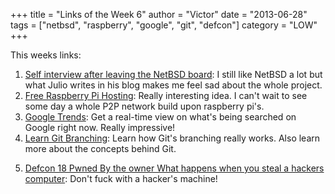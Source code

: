 +++
title = "Links of the Week 6"
author = "Victor"
date = "2013-06-28"
tags = ["netbsd", "raspberry", "google", "git", "defcon"]
category = "LOW"
+++

This weeks links:

1.  [Self interview after leaving the NetBSD board][1]: I still like NetBSD a lot but what Julio writes in his blog makes me feel sad about the whole project.
2.  [Free Raspberry Pi Hosting][2]: Really interesting idea. I can't wait to see some day a whole P2P network build upon raspberry pi's.
3.  [Google Trends][3]: Get a real-time view on what's being searched on Google right now. Really impressive!
4.  [Learn Git Branching][4]: Learn how Git's branching really works. Also learn more about the concepts behind Git.
5.  <p id="watch-headline-title">
      <a href="https://www.youtube.com/watch?feature=player_detailpage&v=U4oB28ksiIo#t=196s">Defcon 18 Pwned By the owner What happens when you steal a hackers computer</a>: Don't fuck with a hacker's machine!
    </p>



 [1]: http://julipedia.meroh.net/2013/06/self-interview-after-leaving-netbsd.html
 [2]: http://raspberrycolocation.com/
 [3]: http://www.google.com/trends/hottrends/visualize?nrow=10&ncol=10
 [4]: http://pcottle.github.io/learnGitBranching/              
